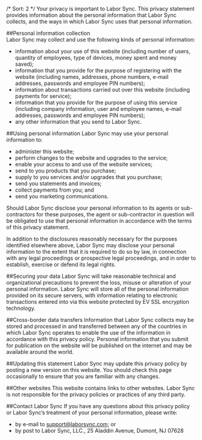 /*
Sort: 2
*/
Your privacy is important to Labor Sync. This privacy statement provides information about the personal information that Labor Sync collects, and the ways in which Labor Sync uses that personal information.

##Personal information collection  
Labor Sync may collect and use the following kinds of personal information:  

-   information about your use of this website (including number of users, quantity of employees, type of devices, money spent and money saved);  
-   information that you provide for the purpose of registering with the website (including names, addresses, phone numbers, e-mail addresses, passwords and employee PIN numbers);  
-   information about transactions carried out over this website (including payments for service);  
-   information that you provide for the purpose of using this service (including company information, user and employee names, e-mail addresses, passwords and employee PIN numbers);  
-   any other information that you send to Labor Sync.  

##Using personal information
Labor Sync may use your personal information to:

-   administer this website;
-   perform changes to the website and upgrades to the service;
-   enable your access to and use of the website services;
-   send to you products that you purchase;
-   supply to you services and/or upgrades that you purchase;
-   send you statements and invoices;
-   collect payments from you; and
-   send you marketing communications.

Should Labor Sync disclose your personal information to its agents or sub-contractors for these purposes, the agent or sub-contractor in question will be obligated to use that personal information in accordance with the terms of this privacy statement.

In addition to the disclosures reasonably necessary for the purposes identified elsewhere above, Labor Sync may disclose your personal information to the extent that it is required to do so by law, in connection with any legal proceedings or prospective legal proceedings, and in order to establish, exercise or defend its legal rights.

##Securing your data
Labor Sync will take reasonable technical and organizational precautions to prevent the loss, misuse or alteration of your personal information.
Labor Sync will store all of the personal information provided on its secure servers, with information relating to electronic transactions entered into via this website protected by EV SSL encryption technology.

##Cross-border data transfers
Information that Labor Sync collects may be stored and processed in and transferred between any of the countries in which Labor Sync operates to enable the use of the information in accordance with this privacy policy. Personal information that you submit for publication on the website will be published on the internet and may be available around the world.

##Updating this statement
Labor Sync may update this privacy policy by posting a new version on this website. You should check this page occasionally to ensure that you are familiar with any changes.

##Other websites
This website contains links to other websites. Labor Sync is not responsible for the privacy policies or practices of any third party.

##Contact Labor Sync
If you have any questions about this privacy policy or Labor Sync’s treatment of your personal information, please write:

-   by e-mail to support@laborsync.com; or
-   by post to Labor Sync, LLC., 25 Aladdin Avenue, Dumont, NJ 07628